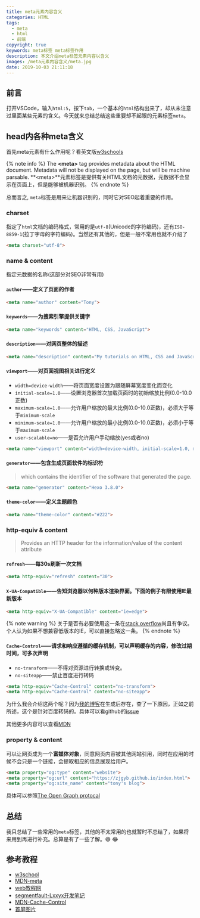 ```yaml
---
title: meta元素内容含义
categories: HTML
tags:
  - meta
  - html
  - 前端
copyright: true
keywords: meta标签 meta标签作用
description: 本文介绍meta标签元素内容以含义
images: /meta元素内容含义/meta.jpg
date: 2019-10-03 21:11:18
---
```



## 前言

打开VSCode，输入`html:5`，按下`tab`，一个基本的`html`结构出来了，却从未注意过里面某些元素的含义。今天就来总结总结这些重要却不起眼的元素标签`meta`。

## head内各种meta含义

首先meta元素有什么作用呢？看英文版[w3schools](https://www.w3schools.com/tags/tag_meta.asp)

{% note info %}
The **&lt;meta&gt;** tag provides metadata about the HTML document. Metadata will not be displayed on the page, but will be machine parsable.
**&lt;meta&gt;**元素标签是提供有关HTML文档的元数据，元数据不会显示在页面上，但是能够被机器识别。
{% endnote %}

总而言之, `meta`标签是用来让机器识别的，同时它对SEO起着重要的作用。

### charset

指定了`html`文档的编码格式，常用的是`utf-8`(Unicode的字符编码)，还有`ISO-8859-1`(拉丁字母的字符编码)。当然还有其他的，但是一般不常用也就不介绍了

```html html
<meta charset="utf-8">
```

### name & content

指定元数据的名称(这部分对SEO非常有用)

#### `author`——定义了页面的作者

```html html
<meta name="author" content="Tony">
```

#### `keywords`——为搜索引擎提供关键字

```html html
<meta name="keywords" content="HTML, CSS, JavaScript">
```

#### `description`——对网页整体的描述

```html html
<meta name="description" content="My tutorials on HTML, CSS and JavaScript">
```

#### `viewport`——对页面视图相关进行定义
- `width=device-width`——将页面宽度设置为跟随屏幕宽度变化而变化
- `initial-scale=1.0`——设置浏览器首次加载页面时的初始缩放比例(0.0-10.0正数)
- `maximum-scale=1.0`——允许用户缩放的最大比例(0.0-10.0正数)，必须大于等于`minimum-scale`
- `minimum-scale=1.0`——允许用户缩放的最小比例(0.0-10.0正数)，必须小于等于`maximum-scale`
- `user-scalable=no`——是否允许用户手动缩放(yes或者no)

```html
<meta name="viewport" content="width=device-width, initial-scale=1.0, maximum-scale=1.0, minmum-scale=1.0">
```

#### `generator`——包含生成页面软件的标识符

> which contains the identifier of the software that generated the page.

```html html
<meta name="generator" content="Hexo 3.8.0">
```

#### `theme-color`——定义主题颜色

```html html
<meta name="theme-color" content="#222">
```

### http-equiv & content

> Provides an HTTP header for the information/value of the content attribute

#### `refresh`——每30s刷新一次文档

```html html
<meta http-equiv="refresh" content="30">
```

#### `X-UA-Compatible`——告知浏览器以何种版本渲染界面。下面的例子有限使用IE最新版本

```html html
<meta http-equiv="X-UA-Compatible" content="ie=edge">
```

{% note warning %}
关于是否有必要使用这一条在[stack overflow](https://stackoverflow.com/questions/6771258/what-does-meta-http-equiv-x-ua-compatible-content-ie-edge-do)尚且有争议。个人认为如果不想兼容低版本的IE，可以直接忽略这一条。
{% endnote %}

#### `Cache-Control`——请求和响应遵循的缓存机制，可以声明缓存的内容，修改过期时间，可多次声明

- `no-transform`——不得对资源进行转换或转变。
- `no-siteapp`——禁止百度进行转码

```html html
<meta http-equiv="Cache-Control" content="no-transform">
<meta http-equiv="Cache-Control" content="no-siteapp">
```

为什么我会介绍这两个呢？因为[我的博客](https://zjgyb.github.io/)在生成后存在，查了一下原因，正如之前所述，这个是针对百度转码的。具体可以看github的[issue](https://github.com/iissnan/hexo-theme-next/issues/1646)

其他更多内容可以查看[MDN](https://developer.mozilla.org/zh-CN/docs/Web/HTTP/Headers/Cache-Control)

### property & content

可以让网页成为一个**富媒体对象**，同意网页内容被其他网站引用，同时在应用的时候不会只是一个链接，会提取相应的信息展现给用户。

```html html
<meta property="og:type" content="website">
<meta property="og:url" content="https://zjgyb.github.io/index.html">
<meta property="og:site_name" content="tony's blog">
```

具体可以参照[The Open Graph protocal](https://ogp.me/)

## 总结

我只总结了一些常用的`meta`标签，其他的不太常用的也就暂时不总结了，如果将来用到再进行补充。总算是有了一些了解。:smile: :joy:

## 参考教程

- [w3school](https://www.w3schools.com/tags/tag_meta.asp)
- [MDN-meta](https://developer.mozilla.org/en-US/docs/Web/HTML/Element/meta)
- [web教程网](http://www.jsphp.net/html/show-19-15-1.html)
- [segmentfault-Lxxyx开发笔记](https://segmentfault.com/a/1190000004279791)
- [MDN-Cache-Control](https://developer.mozilla.org/zh-CN/docs/Web/HTTP/Headers/Cache-Control)
- [首屏图片](https://www.grammarly.com/blog/meta-meaning/)
